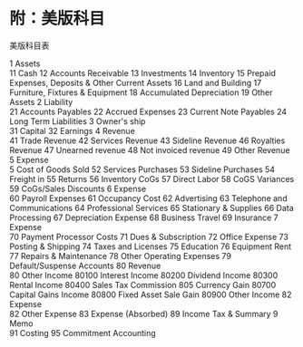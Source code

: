 附：美版科目
===

美版科目表

1	Assets		
		11	Cash
		12	Accounts Receivable
		13	Investments
		14	Inventory
		15	Prepaid Expenses, Deposits & Other Current Assets
		16	Land and Building
		17	Furniture, Fixtures & Equipment
		18	Accumulated Depreciation
		19	Other Assets
2	Liability		
		21	Accounts Payables
		22	Accrued Expenses
		23	Current Note Payables
		24	Long Term Liabilities
3	Owner's ship		
		31	Capital
		32	Earnings
4	Revenue		
		41	Trade Revenue
		42	Services Revenue
		43	Sideline Revenue
		46	Royalties Revenue
		47	Unearned revenue
		48	Not invoiced revenue
		49	Other Revenue
5	Expense		
		5	Cost of Goods Sold
		52	Services Purchases
		53	Sideline Purchases
		54	Freight in
		55	Returns
		56	Inventory CoGs
		57	Direct Labor
		58	CoGS Variances
		59	CoGs/Sales Discounts
6	Expense		
		60	Payroll Expenses
		61	Occupancy Cost
		62	Advertising
		63	Telephone and Communications
		64	Professional Services
		65	Stationary & Supplies
		66	Data Processing
		67	Depreciation Expense
		68	Business Travel
		69	Insurance
7	Expense		
		70	Payment Processor Costs
		71	Dues & Subscription
		72	Office Expense
		73	Posting & Shipping
		74	Taxes and Licenses
		75	Education
		76	Equipment Rent
		77	Repairs & Maintenance
		78	Other Operating Expenses
		79	Default/Suspense Accounts
80	Revenue		
		80	Other Income
		80100	Interest Income
		80200	Dividend Income
		80300	Rental Income
		80400	Sales Tax Commission
		805	Currency Gain
		80700	Capital Gains Income
		80800	Fixed Asset Sale Gain
		80900	Other Income
82	Expense		
		82	Other Expense
		83	Expense (Absorbed)
		89	Income Tax & Summary
9	Memo		
		91	Costing
		95	Commitment Accounting

